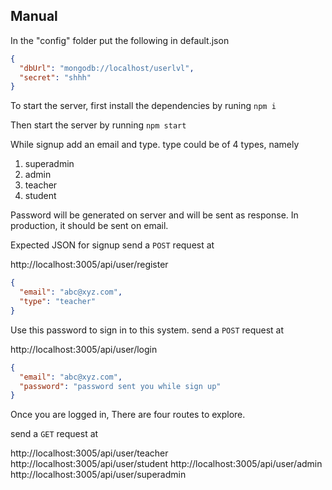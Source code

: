 ## Manual

In the "config" folder put the following in default.json

```json
{
  "dbUrl": "mongodb://localhost/userlvl",
  "secret": "shhh"
}
```

To start the server, first install the dependencies by runing 
`npm i`

Then start the server by running
`npm start`

While signup add an email and type.
type could be of 4 types, namely
1. superadmin
2. admin
3. teacher
4. student

Password will be generated on server and will be sent as response. In production, it should be sent on email.

Expected JSON for signup 
send a `POST` request at 

http://localhost:3005/api/user/register

```json
{
  "email": "abc@xyz.com",
  "type": "teacher"
}
```

Use this password to sign in to this system.
send a `POST` request at

http://localhost:3005/api/user/login

```json
{
  "email": "abc@xyz.com",
  "password": "password sent you while sign up"
}
```

Once you are logged in,
There are four routes to explore.

send a `GET` request at 

http://localhost:3005/api/user/teacher
http://localhost:3005/api/user/student
http://localhost:3005/api/user/admin
http://localhost:3005/api/user/superadmin


